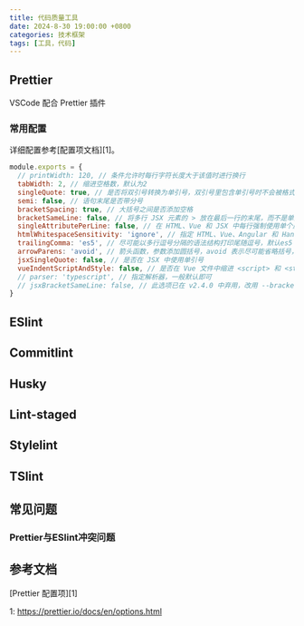 ```yaml
---
title: 代码质量工具
date: 2024-8-30 19:00:00 +0800
categories: 技术框架
tags: [工具，代码]
---
```


## Prettier
VSCode 配合 Prettier 插件
### 常用配置
详细配置参考[配置项文档][1]。
```javascript
module.exports = {
  // printWidth: 120, // 条件允许时每行字符长度大于该值时进行换行
  tabWidth: 2, // 缩进空格数，默认为2
  singleQuote: true, // 是否将双引号转换为单引号，双引号里包含单引号时不会被格式化。
  semi: false, // 语句末尾是否带分号
  bracketSpacing: true, // 大括号之间是否添加空格
  bracketSameLine: false, // 将多行 JSX 元素的 > 放在最后一行的末尾，而不是单独放在下一行（不适用于自闭合元素）
  singleAttributePerLine: false, // 在 HTML、Vue 和 JSX 中每行强制使用单个属性（经测试，在设置为 false 的时候，标签属性超过4个时会开始自动换行，属性较少不会换行，可能和属性数量以及编辑器窗口宽度有关）
  htmlWhitespaceSensitivity: 'ignore', // 指定 HTML、Vue、Angular 和 Handlebars 的全局空白敏感度 <css|strict|ignore>
  trailingComma: 'es5', // 尽可能以多行逗号分隔的语法结构打印尾随逗号，默认es5
  arrowParens: 'avoid', // 箭头函数，参数添加圆括号，avoid 表示尽可能省略括号，alway 表示始终包含括号
  jsxSingleQuote: false, // 是否在 JSX 中使用单引号
  vueIndentScriptAndStyle: false, // 是否在 Vue 文件中缩进 <script> 和 <style> 标签中的代码
  // parser: 'typescript', // 指定解析器，一般默认即可
  // jsxBracketSameLine: false, // 此选项已在 v2.4.0 中弃用，改用 --bracket-same-line
}
```

## ESlint

## Commitlint

## Husky

## Lint-staged

## Stylelint

## TSlint

## 常见问题
### Prettier与ESlint冲突问题

## 参考文档
[Prettier 配置项][1]

1: https://prettier.io/docs/en/options.html
